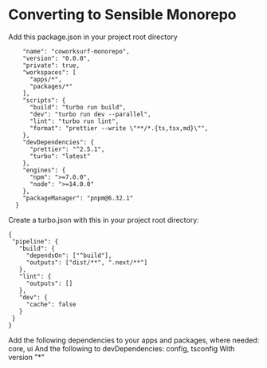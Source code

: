# Converting to Sensible Monorepo

Add this package.json in your project root directory

```{
    "name": "coworksurf-monorepo",
    "version": "0.0.0",
    "private": true,
    "workspaces": [
      "apps/*",
      "packages/*"
    ],
    "scripts": {
      "build": "turbo run build",
      "dev": "turbo run dev --parallel",
      "lint": "turbo run lint",
      "format": "prettier --write \"**/*.{ts,tsx,md}\"",
    },
    "devDependencies": {
      "prettier": "^2.5.1",
      "turbo": "latest"
    },
    "engines": {
      "npm": ">=7.0.0",
      "node": ">=14.0.0"
    },
    "packageManager": "pnpm@6.32.1"
  }
 ``` 

 Create a turbo.json with this in your project root directory:

 ```
 {
  "pipeline": {
    "build": {
      "dependsOn": ["^build"],
      "outputs": ["dist/**", ".next/**"]
    },
    "lint": {
      "outputs": []
    },
    "dev": {
      "cache": false
    }
  }
}
```

Add the following dependencies to your apps and packages, where needed: core, ui
And the following to devDependencies: config, tsconfig
With version "*"